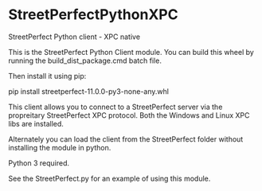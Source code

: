 # StreetPerfectPythonXPC
StreetPerfect Python client - XPC native

This is the StreetPerfect Python Client module. You can build this wheel by running the build_dist_package.cmd batch file.

Then install it using pip:

pip install streetperfect-11.0.0-py3-none-any.whl

This client allows you to connect to a StreetPerfect server via the propreitary StreetPerfect XPC protocol. 
Both the Windows and Linux XPC libs are installed.

Alternately you can load the client from the StreetPerfect folder without installing the module in python.

Python 3 required.

See the StreetPerfect.py for an example of using this module.
